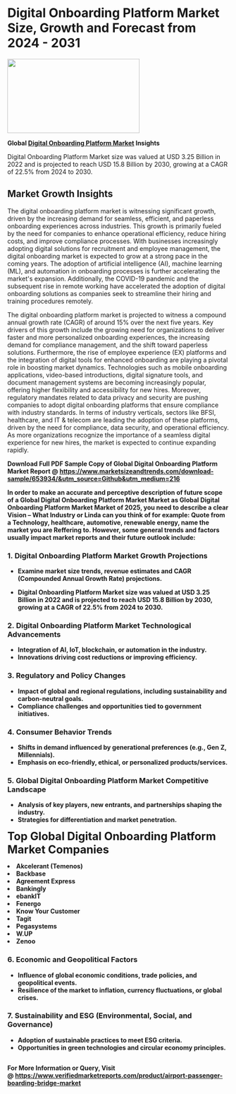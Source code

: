 <H1>Digital Onboarding Platform Market Size, Growth and Forecast from 2024 - 2031</H1><img class="aligncenter size-medium wp-image-584254" src="https://thirdeyenews.in/wp-content/uploads/2024/09/Global-Market-Research-300x168.jpeg" alt="" width="300" height="168" /><p><strong>Global&nbsp;<a href="https://www.marketsizeandtrends.com/download-sample/653934/&amp;utm_source=Github&utm_medium=216">Digital Onboarding Platform Market</a> Insights</strong></p><p>Digital Onboarding Platform Market size was valued at USD 3.25 Billion in 2022 and is projected to reach USD 15.8 Billion by 2030, growing at a CAGR of 22.5% from 2024 to 2030.</p><p><h2>Market Growth Insights</h2> <p>The digital onboarding platform market is witnessing significant growth, driven by the increasing demand for seamless, efficient, and paperless onboarding experiences across industries. This growth is primarily fueled by the need for companies to enhance operational efficiency, reduce hiring costs, and improve compliance processes. With businesses increasingly adopting digital solutions for recruitment and employee management, the digital onboarding market is expected to grow at a strong pace in the coming years. The adoption of artificial intelligence (AI), machine learning (ML), and automation in onboarding processes is further accelerating the market's expansion. Additionally, the COVID-19 pandemic and the subsequent rise in remote working have accelerated the adoption of digital onboarding solutions as companies seek to streamline their hiring and training procedures remotely.</p> <p><strong></strong></p> <p>The digital onboarding platform market is projected to witness a compound annual growth rate (CAGR) of around 15% over the next five years. Key drivers of this growth include the growing need for organizations to deliver faster and more personalized onboarding experiences, the increasing demand for compliance management, and the shift toward paperless solutions. Furthermore, the rise of employee experience (EX) platforms and the integration of digital tools for enhanced onboarding are playing a pivotal role in boosting market dynamics. Technologies such as mobile onboarding applications, video-based introductions, digital signature tools, and document management systems are becoming increasingly popular, offering higher flexibility and accessibility for new hires. Moreover, regulatory mandates related to data privacy and security are pushing companies to adopt digital onboarding platforms that ensure compliance with industry standards. In terms of industry verticals, sectors like BFSI, healthcare, and IT & telecom are leading the adoption of these platforms, driven by the need for compliance, data security, and operational efficiency. As more organizations recognize the importance of a seamless digital experience for new hires, the market is expected to continue expanding rapidly. </p> <p><strong></p><p><span class=""><strong>Download Full PDF Sample Copy of Global Digital Onboarding Platform Market Report</strong> @ <a href="https://www.marketsizeandtrends.com/download-sample/653934/&amp;utm_source=Github&utm_medium=216" target="_blank">https://www.marketsizeandtrends.com/download-sample/653934/&amp;utm_source=Github&utm_medium=216</a></span></p><p>In order to make an accurate and perceptive description of future scope of a Global&nbsp;Digital Onboarding Platform Market Market as Global&nbsp;Digital Onboarding Platform Market Market of 2025, you need to describe a clear Vision &ndash; What Industry or Linda can you think of for example: Quote from a Technology, healthcare, automotive, renewable energy, name the market you are Reffering to. However, some general trends and factors usually impact market reports and their future outlook include:</p><h3>1.&nbsp;<strong>Digital Onboarding Platform Market Growth Projections</strong></h3><ul><li>Examine market size trends, revenue estimates and CAGR (Compounded Annual Growth Rate) projections.</li><li><p>Digital Onboarding Platform Market size was valued at USD 3.25 Billion in 2022 and is projected to reach USD 15.8 Billion by 2030, growing at a CAGR of 22.5% from 2024 to 2030.</p></li></ul><h3>2.&nbsp;<strong>Digital Onboarding Platform Market Technological Advancements</strong></h3><ul><li>Integration of AI, IoT, blockchain, or automation in the industry.</li><li>Innovations driving cost reductions or improving efficiency.</li></ul><h3>3.&nbsp;<strong>Regulatory and Policy Changes</strong></h3><ul><li>Impact of global and regional regulations, including sustainability and carbon-neutral goals.</li><li>Compliance challenges and opportunities tied to government initiatives.</li></ul><h3>4.&nbsp;<strong>Consumer Behavior Trends</strong></h3><ul><li>Shifts in demand influenced by generational preferences (e.g., Gen Z, Millennials).</li><li>Emphasis on eco-friendly, ethical, or personalized products/services.</li></ul><h3>5.&nbsp;<strong>Global Digital Onboarding Platform Market Competitive Landscape</strong></h3><ul><li>Analysis of key players, new entrants, and partnerships shaping the industry.</li><li>Strategies for differentiation and market penetration.</li></ul><p data-pm-slice="1 1 []"><span style="color: inherit; font-family: inherit; font-size: 25px;">Top Global Digital Onboarding Platform Market Companies</span></p><div class="" data-test-id=""><p><li>Akcelerant (Temenos)</li><li> Backbase</li><li> Agreement Express</li><li> Bankingly</li><li> ebankIT</li><li> Fenergo</li><li> Know Your Customer</li><li> Tagit</li><li> Pegasystems</li><li> W.UP</li><li> Zenoo</li></p></div><h3>6.&nbsp;<strong>Economic and Geopolitical Factors</strong></h3><ul><li>Influence of global economic conditions, trade policies, and geopolitical events.</li><li>Resilience of the market to inflation, currency fluctuations, or global crises.</li></ul><h3>7.&nbsp;<strong>Sustainability and ESG (Environmental, Social, and Governance)</strong></h3><ul><li>Adoption of sustainable practices to meet ESG criteria.</li><li>Opportunities in green technologies and circular economy principles.</li></ul><h2><strong style="font-size: 14px;">For More Information or Query, Visit @&nbsp;</strong><a style="background-color: #ffffff; font-size: 14px;" href="https://www.marketsizeandtrends.com/report/digital-onboarding-platform-market/" target="_blank">https://www.verifiedmarketreports.com/product/airport-passenger-boarding-bridge-market</a></h2>
